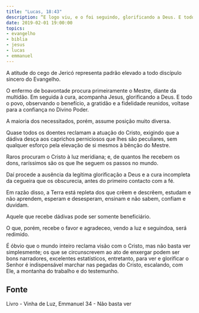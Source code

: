 ```yaml
---
title: "Lucas, 18:43"
description: “E logo viu, e o foi seguindo, glorificando a Deus. E todo o povo, vendo isto, dava louvores a Deus.” 
date: 2019-02-01 19:00:00
topics: 
- evangelho
- biblia
- jesus
- lucas
- emmanuel
---
```


A atitude do cego de Jericó representa padrão elevado a todo discípulo
sincero do Evangelho.

O enfermo de boa­vontade procura primeiramente o Mestre, diante da
multidão. Em seguida à cura, acompanha Jesus, glorificando a Deus. E todo o povo,
observando o benefício, a gratidão e a fidelidade reunidos, volta­se para a confiança
no Divino Poder.

A maioria dos necessitados, porém, assume posição muito diversa.

Quase todos os doentes reclamam a atuação do Cristo, exigindo que a
dádiva desça aos caprichos perniciosos que lhes são peculiares, sem qualquer
esforço pela elevação de si mesmos à bênção do Mestre.

Raros procuram o Cristo à luz meridiana; e, de quantos lhe recebem os
dons, raríssimos são os que lhe seguem os passos no mundo.

Daí procede a ausência da legítima glorificação a Deus e a cura incompleta
da cegueira que os obscurecia, antes do primeiro contacto com a fé.

Em razão disso, a Terra está repleta dos que crêem e descrêem, estudam e
não aprendem, esperam e desesperam, ensinam e não sabem, confiam e duvidam.

Aquele que recebe dádivas pode ser somente beneficiário.

O que, porém, recebe o favor e agradece­o, vendo a luz e seguindo­a, será
redimido.

É óbvio que o mundo inteiro reclama visão com o Cristo, mas não basta ver
simplesmente; os que se circunscrevem ao ato de enxergar podem ser bons
narradores, excelentes estatísticos, entretanto, para ver e glorificar o Senhor é
indispensável marchar nas pegadas do Cristo, escalando, com Ele, a montanha do
trabalho e do testemunho.


## Fonte
Livro - Vinha de Luz, Emmanuel
34 - Não basta ver
